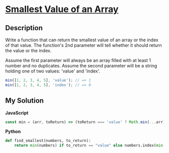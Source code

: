 # [Smallest Value of an Array](https://www.codewars.com/kata/544a54fd18b8e06d240005c0)

## Description

Write a function that can return the smallest value of an array or the index of that value. The function's 2nd parameter will tell whether it should return the value or the index.

Assume the first parameter will always be an array filled with at least 1 number and no duplicates. Assume the second parameter will be a string holding one of two values: 'value' and 'index'.

```js
min([1, 2, 3, 4, 5], 'value'); // => 1
min([1, 2, 3, 4, 5], 'index'); // => 0
```

## My Solution

**JavaScript**

```js
const min = (arr, toReturn) => (toReturn === 'value' ? Math.min(...arr) : arr.indexOf(Math.min(...arr)));
```

**Python**

```py
def find_smallest(numbers, to_return):
    return min(numbers) if to_return == "value" else numbers.index(min(numbers))
```
